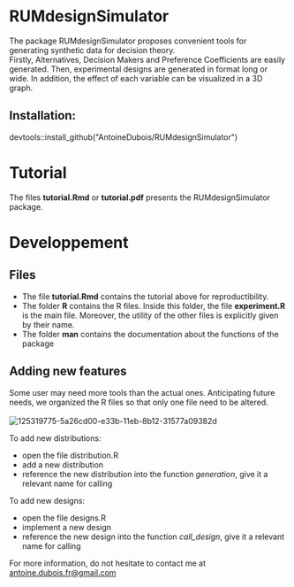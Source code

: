 # RUMdesignSimulator
The package RUMdesignSimulator proposes convenient tools for generating synthetic data for decision theory.<br/>
Firstly, Alternatives, Decision Makers and Preference Coefficients are easily generated. Then, experimental designs are generated in format long or wide. In addition, the effect of each variable can be visualized in a 3D graph.


## Installation:
devtools::install_github("AntoineDubois/RUMdesignSimulator")


# Tutorial
The files **tutorial.Rmd** or **tutorial.pdf** presents the RUMdesignSimulator package.

 
# Developpement

## Files
* The file **tutorial.Rmd** contains the tutorial above for reproductibility.
* The folder **R** contains the R files. Inside this folder, the file **experiment.R** is the main file. Moreover, the utility of the other files is explicitly given by their name.
* The folder **man** contains the documentation about the functions of the package

## Adding new features
Some user may need more tools than the actual ones. Anticipating future needs, we 
organized the R files so that only one file need to be altered.<br/>  
![125319775-5a26cd00-e33b-11eb-8b12-31577a09382d](https://user-images.githubusercontent.com/77892842/125950655-1b238b76-6dd5-4717-8104-90b1987168df.png)

To add new distributions: 
* open the file distribution.R
* add a new distribution
* reference the new distribution into the function *generation*, give it a relevant name for calling

To add new designs:
* open the file designs.R
* implement a new design
* reference the new design into the function *call_design*, give it a relevant name for calling

For more information, do not hesitate to contact me at <antoine.dubois.fr@gmail.com>
